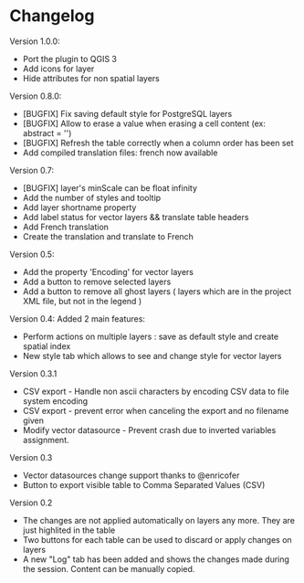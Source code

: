 Changelog
===========

Version 1.0.0:

* Port the plugin to QGIS 3
* Add icons for layer
* Hide attributes for non spatial layers

Version 0.8.0:

* [BUGFIX] Fix saving default style for PostgreSQL layers
* [BUGFIX] Allow to erase a value when erasing a cell content (ex: abstract = '')
* [BUGFIX] Refresh the table correctly when a column order has been set
* Add compiled translation files: french now available


Version 0.7:

* [BUGFIX] layer's minScale can be float infinity
* Add the number of styles and tooltip
* Add layer shortname property
* Add label status for vector layers && translate table headers
* Add French translation
* Create the translation and translate to French


Version 0.5:

* Add the property 'Encoding' for vector layers
* Add a button to remove selected layers
* Add a button to remove all ghost layers ( layers which are in the project XML file, but not in the legend )

Version 0.4: Added 2 main features:

* Perform actions on multiple layers : save as default style and create spatial index
* New style tab which allows to see and change style for vector layers

Version 0.3.1

* CSV export - Handle non ascii characters by encoding CSV data to file system encoding
* CSV export - prevent error when canceling the export and no filename given
* Modify vector datasource - Prevent crash due to inverted variables assignment.

Version 0.3

* Vector datasources change support thanks to @enricofer
* Button to export visible table to Comma Separated Values (CSV)

Version 0.2

* The changes are not applied automatically on layers any more. They are just highlited in the table
* Two buttons for each table can be used to discard or apply changes on layers
* A new "Log" tab has been added and shows the changes made during the session. Content can be manually copied.
